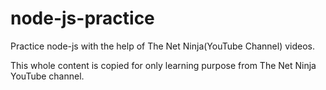 # node-js-practice
Practice node-js with the help of The Net Ninja(YouTube Channel) videos.

This whole content is copied for only learning purpose from The Net Ninja YouTube channel.

